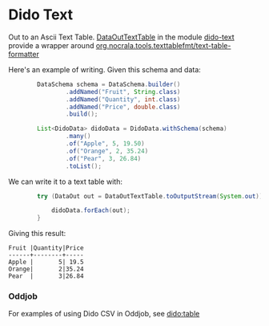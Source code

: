 Dido Text
========

Out to an Ascii Text Table. [DataOutTextTable](http://rgordon.co.uk/projects/dido/current/api/dido/text/DataOutTextTable.html)
in the module [dido-text](../dido-text) provide a wrapper around [org.nocrala.tools.texttablefmt/text-table-formatter](https://mvnrepository.com/artifact/org.nocrala.tools.texttablefmt/text-table-formatter)

Here's an example of writing. Given this schema and data:
```java
        DataSchema schema = DataSchema.builder()
                .addNamed("Fruit", String.class)
                .addNamed("Quantity", int.class)
                .addNamed("Price", double.class)
                .build();

        List<DidoData> didoData = DidoData.withSchema(schema)
                .many()
                .of("Apple", 5, 19.50)
                .of("Orange", 2, 35.24)
                .of("Pear", 3, 26.84)
                .toList();
```

We can write it to a text table with:
```java
        try (DataOut out = DataOutTextTable.toOutputStream(System.out)) {

            didoData.forEach(out);
        }
```

Giving this result:
```
Fruit |Quantity|Price
------+--------+-----
Apple |       5| 19.5
Orange|       2|35.24
Pear  |       3|26.84
```



### Oddjob

For examples of using Dido CSV in Oddjob, see [dido:table](reference/dido/text/TextTableDido.md)

